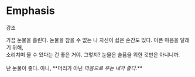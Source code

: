 # Emphasis
강조
<p>
    가끔 눈물을 흘린다. 눈물을 참을 수 없는 나 자신이 싫은 순간도 있다. 아픈 마음을 달래기 위해,
</br>소리치며 울 수 있다는 건 좋은 거야. 그렇지? 눈물은 슬픔을 위한 것만은 아니니까.
</br> 
</br>
    난 눈물이 좋다. 
    아니, **머리가 아닌 <em>마음으로 우는 내가 좋다.**</em>
</p>
